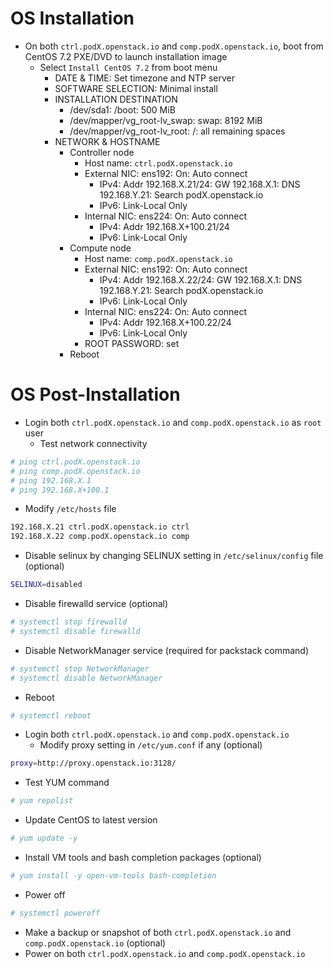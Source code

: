 # OS Installation
* On both `ctrl.podX.openstack.io` and `comp.podX.openstack.io`, boot from CentOS 7.2 PXE/DVD to launch installation image
  * Select `Install CentOS 7.2` from boot menu
    * DATE & TIME: Set timezone and NTP server
    * SOFTWARE SELECTION: Minimal install
    * INSTALLATION DESTINATION
      * /dev/sda1: /boot: 500 MiB
      * /dev/mapper/vg_root-lv_swap: swap: 8192 MiB
      * /dev/mapper/vg_root-lv_root: /: all remaining spaces
    * NETWORK & HOSTNAME
      * Controller node
        * Host name: `ctrl.podX.openstack.io`
        * External NIC: ens192: On: Auto connect
          * IPv4: Addr 192.168.X.21/24: GW 192.168.X.1: DNS 192.168.Y.21: Search podX.openstack.io
          * IPv6: Link-Local Only
        * Internal NIC: ens224: On: Auto connect
          * IPv4: Addr 192.168.X+100.21/24
          * IPv6: Link-Local Only
      * Compute node
        * Host name: `comp.podX.openstack.io`
        * External NIC: ens192: On: Auto connect
          * IPv4: Addr 192.168.X.22/24: GW 192.168.X.1: DNS 192.168.Y.21: Search podX.openstack.io
          * IPv6: Link-Local Only
        * Internal NIC: ens224: On: Auto connect
          * IPv4: Addr 192.168.X+100.22/24
          * IPv6: Link-Local Only
        * ROOT PASSWORD: set
      * Reboot

# OS Post-Installation
* Login both `ctrl.podX.openstack.io` and `comp.podX.openstack.io` as `root` user
  * Test network connectivity
```bash
# ping ctrl.podX.openstack.io
# ping comp.podX.openstack.io
# ping 192.168.X.1
# ping 192.168.X+100.1
```
  * Modify `/etc/hosts` file
```bash
192.168.X.21 ctrl.podX.openstack.io ctrl
192.168.X.22 comp.podX.openstack.io comp
```
  * Disable selinux by changing SELINUX setting in `/etc/selinux/config` file (optional)
```bash
SELINUX=disabled
```
  * Disable firewalld service (optional)
```bash
# systemctl stop firewalld
# systemctl disable firewalld
```
  * Disable NetworkManager service (required for packstack command)
```bash
# systemctl stop NetworkManager
# systemctl disable NetworkManager
```
  * Reboot
```bash
# systemctl reboot
```
* Login both `ctrl.podX.openstack.io` and `comp.podX.openstack.io`
  * Modify proxy setting in `/etc/yum.conf` if any (optional)
```bash
proxy=http://proxy.openstack.io:3128/
```
  * Test YUM command
```bash
# yum repolist
```
  * Update CentOS to latest version
```bash
# yum update -y
```
  * Install VM tools and bash completion packages (optional)
```bash
# yum install -y open-vm-tools bash-completion
```
  * Power off
```bash
# systemctl poweroff
```
  * Make a backup or snapshot of both `ctrl.podX.openstack.io` and `comp.podX.openstack.io` (optional)
  * Power on both `ctrl.podX.openstack.io` and `comp.podX.openstack.io`
